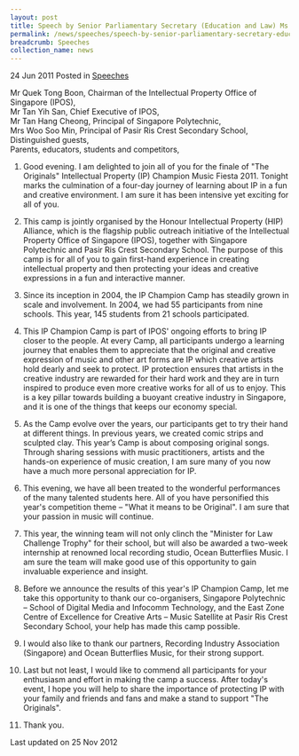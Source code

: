```yaml
---
layout: post
title: Speech by Senior Parliamentary Secretary (Education and Law) Ms Sim Ann at "The Originals" IP Champion Music Fiesta 2011 – Finale Ceremony
permalink: /news/speeches/speech-by-senior-parliamentary-secretary-education-and-law-ms-sim-ann-at-the-originals-ip
breadcrumb: Speeches
collection_name: news
---
```


24 Jun 2011 Posted in [Speeches](/news/speeches)


Mr Quek Tong Boon, Chairman of the Intellectual Property Office of Singapore (IPOS),  
Mr Tan Yih San, Chief Executive of IPOS,  
Mr Tan Hang Cheong, Principal of Singapore Polytechnic,  
Mrs Woo Soo Min, Principal of Pasir Ris Crest Secondary School,  
Distinguished guests,  
Parents, educators, students and competitors,  

1. Good evening. I am delighted to join all of you for the finale of "The Originals" Intellectual Property (IP) Champion Music Fiesta 2011.  Tonight marks the culmination of a four-day journey of learning about IP in a fun and creative environment. I am sure it has been intensive yet exciting for all of you.

2. This camp is jointly organised by the Honour Intellectual Property (HIP) Alliance, which is the flagship public outreach initiative of the Intellectual Property Office of Singapore (IPOS), together with Singapore Polytechnic and Pasir Ris Crest Secondary School. The purpose of this camp is for all of you to gain first-hand experience in creating intellectual property and then protecting your ideas and creative expressions in a fun and interactive manner.

3. Since its inception in 2004, the IP Champion Camp has steadily grown in scale and involvement.  In 2004, we had 55 participants from nine schools. This year, 145 students from 21 schools participated. 

4. This IP Champion Camp is part of IPOS' ongoing efforts to bring IP closer to the people.  At every Camp, all participants undergo a learning journey that enables them to appreciate that the original and creative expression of music and other art forms are IP which creative artists hold dearly and seek to protect. IP protection ensures that artists in the creative industry are rewarded for their hard work and they are in turn inspired to produce even more creative works for all of us to enjoy.  This is a key pillar towards building a buoyant creative industry in Singapore, and it is one of the things that keeps our economy special. 

5. As the Camp evolve over the years, our participants get to try their hand at different things. In previous years, we created comic strips and sculpted clay. This year’s Camp is about composing original songs. Through sharing sessions with music practitioners, artists and the hands-on experience of music creation, I am sure many of you now have a much more personal appreciation for IP.  

6. This evening, we have all been treated to the wonderful performances of the many talented students here. All of you have personified this year's competition theme – "What it means to be Original". I am sure that your passion in music will continue. 

7. This year, the winning team will not only clinch the "Minister for Law Challenge Trophy" for their school, but will also be awarded a two-week internship at renowned local recording studio, Ocean Butterflies Music. I am sure the team will make good use of this opportunity to gain invaluable experience and insight.

8. Before we announce the results of this year's IP Champion Camp, let me take this opportunity to thank our co-organisers, Singapore Polytechnic – School of Digital Media and Infocomm Technology, and the East Zone Centre of Excellence for Creative Arts – Music Satellite at Pasir Ris Crest Secondary School, your help has made this camp possible.

9. I would also like to thank our partners, Recording Industry Association (Singapore) and Ocean Butterflies Music, for their strong support.

10. Last but not least, I would like to commend all participants for your enthusiasm and effort in making the camp a success. After today's event, I hope you will help to share the importance of protecting IP with your family and friends and fans and make a stand to support "The Originals". 

11. Thank you.



<p class="right-side-updated">Last updated on 25 Nov 2012</p> 

